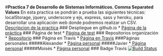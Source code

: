 #**Practica 7 de Desarrollo de Sistemas Informáticos. Comma Separated Values** En esta practica se pondrán a prueba las siguientes técnicas: localStorage, jquery, underscore y ejs, express, sass y heroku, para desarrollar una aplicación web donde podremos realizar un CSV. [Descripcion de la practica](https://campusvirtual.ull.es/1516/mod/page/view.php?id=187375) ### Despliegue en github.io * [Página de la práctica](http://ull-esit-gradoii-dsi.github.io/localstorage-jquery-underscore-express-sass-heroku-alex-javi-moi-2/) ### Página de test * [Página de test](http://ull-esit-gradoii-dsi.github.io/localstorage-jquery-underscore-express-sass-heroku-alex-javi-moi-2/test/) ### Repositorios organización * [Repositorio](https://github.com/ULL-ESIT-GRADOII-DSI/localstorage-jquery-underscore-express-sass-heroku-alex-javi-moi-2) ### Página en Travis * [Página en Travis](https://travis-ci.org/ULL-ESIT-GRADOII-DSI/localstorage-jquery-underscore-express-sass-heroku-alex-javi-moi-2) ###Páginas personales #####Alexander * [Página personal](http://alu0100767421.github.io/) #####Javier * [Página personal](http://alu0100505009.github.io/) #####Moisés * [Página personal](http://alu0100782851.github.io/) ### Badge Travis [![Build Status](https://travis-ci.org/ULL-ESIT-GRADOII-DSI/localstorage-jquery-underscore-express-sass-heroku-alex-javi-moi-2.svg?branch=master)](https://travis-ci.org/ULL-ESIT-GRADOII-DSI/localstorage-jquery-underscore-express-sass-heroku-alex-javi-moi-2)
